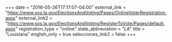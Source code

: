 +++
date = "2016-05-26T17:17:07-04:00"
external_link = "https://www.sos.la.gov/ElectionsAndVoting/Pages/OnlineVoterRegistration.aspx"
external_link2 = "https://www.sos.la.gov/ElectionsAndVoting/RegisterToVote/Pages/default.aspx"
registration_type = "online"
state_abbreviation = "LA"
title = "Louisiana"
english_only = true
selecciones_link2 = false
+++
